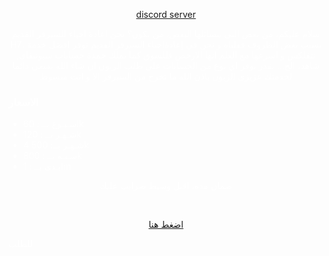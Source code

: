 <html>

<body>

<style>
  body{
background-image: url('IMG__ (3).webp'
);
  background-size: cover;
    background-position: center;
    color: white;
  }
</style>

<a href='https://discord.gg/7DQKBaDdvs'><p style='text-align:center'> discord server </p> </a>


<P STYLE='text-align:center'>سلام عليكم، من بعض التي  يتسائلها البعض، من نكون؟
نحن اعادة احياء للسيرفر القديم H7، بسبب بعض الظروف قفلناه و نحن في إعادةاحياء السيرفر القديم
نوفر افضل خدمة نتفلكس و اسرعها مع العلم انها الارخص فللسوق
كما نملك خمدة حسابات سبوتيفاي, شاهد، الخ...
نقدر نوفر اي نوع من الحسابات على طلب الزبون ان شاء الله
نسعى دائما لخدمتك عزيزي الزبون
باذن الله ما تخرج من السيرفر الا و انت مبسوط

</p>
<h3>الاسعار</h3>
<folter>




<ul>
<li>اسـبـوع بــ : 60k </li>
<li>   شـهـر بــ : 120k
  </li>
  <li>4 شـهـر بــ: 500k   </li>
  <li>سـنـه بــ : 800k  </li>
  <li>ابـدي بــ : 1m  </li>
</ul>
<p  style='text-align:center'>ضمان مده، اقبل وسيط ضرايب عليك </p><br>





  
<a href='https://discord.com/channels/1185156857694789652/1185577415334957056'><p style='text-align:center'>اضغط  هنا</p></a> <P style='text-align=center'>للطلب</p>

</folter>







  
</body>




  
</html>
